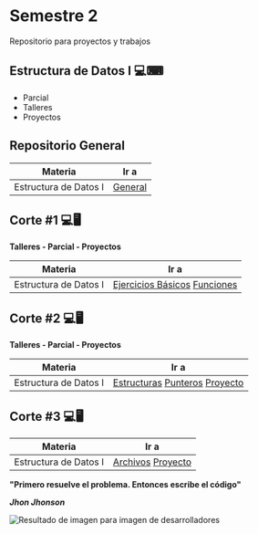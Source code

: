 # **Semestre 2**

Repositorio para proyectos y trabajos


## Estructura de Datos I 💻⌨

- Parcial
- Talleres
- Proyectos

## Repositorio General

| Materia | Ir a |
|--|--|
| Estructura de Datos I | [General](https://github.com/jpmorales1999/2-Semestre/tree/master/Estructura%20de%20Datos%20I) |

## Corte #1 💻🖥

**Talleres - Parcial - Proyectos**

| Materia | Ir a |
|--|--|
| Estructura de Datos I | [Ejercicios Básicos](https://github.com/jpmorales1999/2-Semestre/tree/master/Estructura%20de%20Datos%20I/Corte-1/Ejercicios%20Basicos) [Funciones](https://github.com/jpmorales1999/2-Semestre/tree/master/Estructura%20de%20Datos%20I/Corte-1/Funciones) |

## Corte #2 💻🖥

**Talleres - Parcial - Proyectos**

| Materia | Ir a |
|--|--|
| Estructura de Datos I | [Estructuras](https://github.com/jpmorales1999/2-Semestre/tree/master/Estructura%20de%20Datos%20I/Corte-2/Estructuras) [Punteros](https://github.com/jpmorales1999/2-Semestre/tree/master/Estructura%20de%20Datos%20I/Corte-2/Punteros) [Proyecto](https://github.com/jpmorales1999/2-Semestre/tree/master/Estructura%20de%20Datos%20I/Corte-2/Proyecto) |

## Corte #3 💻🖥

|Materia | Ir a |
|--|--|
| Estructura de Datos I | [Archivos](https://github.com/jpmorales1999/2-Semestre/tree/master/Estructura%20de%20Datos%20I/Corte-3/Archivos%20-%20Recursividad) [Proyecto](https://github.com/jpmorales1999/2-Semestre/tree/master/Estructura%20de%20Datos%20I/Corte-3/Proyecto) |

**"Primero resuelve el problema. Entonces escribe el código"**

***Jhon Jhonson***

![Resultado de imagen para imagen de desarrolladores](http://paprikadigital.com/wp-content/uploads/2014/06/a75fbce0-f0d0-11e3-bd0d-fb2968e64962_desarrollador-web.jpg)
